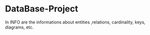 # DataBase-Project

In INFO are the informations about entities ,relations, cardinality, keys, diagrams, etc.
